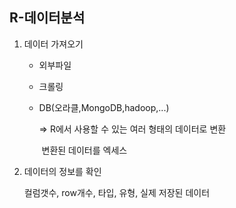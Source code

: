 ## R-데이터분석

1. 데이터 가져오기

   - 외부파일

   - 크롤링

   - DB(오라클,MongoDB,hadoop,...)

     => R에서 사용할 수 있는 여러 형태의 데이터로 변환

     ​	 변환된 데이터를 엑세스

2. 데이터의 정보를 확인

   컬럼갯수, row개수, 타입, 유형, 실제 저장된 데이터

